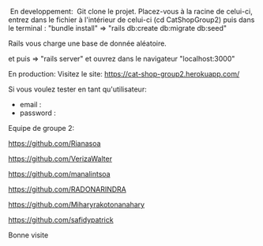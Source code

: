 
​
En developpement:
​
Git clone le projet. Placez-vous à la racine de celui-ci, entrez dans le fichier à l'intérieur de celui-ci (cd CatShopGroup2) puis dans le terminal : "bundle install" => "rails db:create db:migrate db:seed" 
​

Rails vous charge une base de donnée aléatoire.
​

et puis => "rails server" et ouvrez dans le navigateur "localhost:3000"
​
​


En production:
Visitez le site: https://cat-shop-group2.herokuapp.com/ 
​


Si vous voulez tester en tant qu'utilisateur:
​
* email  : 
* password  : 
​


Equipe de groupe 2:

https://github.com/Rianasoa

https://github.com/VerizaWalter

https://github.com/manalintsoa

https://github.com/RADONARINDRA

https://github.com/Miharyrakotonanahary

https://github.com/safidypatrick

Bonne visite
